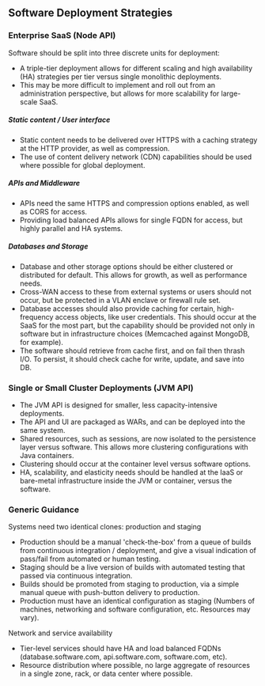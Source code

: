 ## Software Deployment Strategies

### Enterprise SaaS (Node API)

Software should be split into three discrete units for deployment: 

* A triple-tier deployment allows for different scaling and high availability (HA) strategies per tier versus single monolithic deployments.
* This may be more difficult to implement and roll out from an administration perspective, but allows for more scalability for large-scale SaaS.

##### Static content / User interface

* Static content needs to be delivered over HTTPS with a caching strategy at the HTTP provider, as well as compression.
* The use of content delivery network (CDN) capabilities should be used where possible for global deployment.

##### APIs and Middleware

* APIs need the same HTTPS and compression options enabled, as well as CORS for access.
* Providing load balanced APIs allows for single FQDN for access, but highly parallel and HA systems.

##### Databases and Storage

* Database and other storage options should be either clustered or distributed for default. This allows for growth, as well as performance needs.
* Cross-WAN access to these from external systems or users should not occur, but be protected in a VLAN enclave or firewall rule set.
* Database accesses should also provide caching for certain, high-frequency access objects, like user credentials. This should occur at the SaaS for the most part, but the capability should be provided not only in software but in infrastructure choices (Memcached against MongoDB, for example).
* The software should retrieve from cache first, and on fail then thrash I/O. To persist, it should check cache for write, update, and save into DB.

### Single or Small Cluster Deployments (JVM API)

* The JVM API is designed for smaller, less capacity-intensive deployments.
* The API and UI are packaged as WARs, and can be deployed into the same system.
* Shared resources, such as sessions, are now isolated to the persistence layer versus software. This allows more clustering configurations with Java containers.
* Clustering should occur at the container level versus software options.
* HA, scalability, and elasticity needs should be handled at the IaaS or bare-metal infrastructure inside the JVM or container, versus the software.

### Generic Guidance

Systems need two identical clones: production and staging

* Production should be a manual 'check-the-box' from a queue of builds from continuous integration / deployment, and give a visual indication of pass/fail from automated or human testing.
* Staging should be a live version of builds with automated testing that passed via continuous integration.
* Builds should be promoted from staging to production, via a simple manual queue with push-button delivery to production.
* Production must have an identical configuration as staging (Numbers of machines, networking and software configuration, etc. Resources may vary).

Network and service availability

* Tier-level services should have HA and load balanced FQDNs (database.software.com, api.software.com, software.com, etc).
* Resource distribution where possible, no large aggregate of resources in a single zone, rack, or data center where possible.